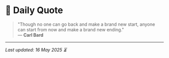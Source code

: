# 📜 Daily Quote

> "Though no one can go back and make a brand new start, anyone can start from now and make a brand new ending."  
> — **Carl Bard**

---

_Last updated: 16 May 2025 ⏳_
